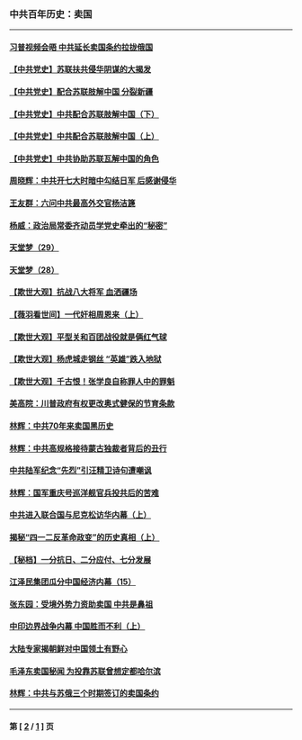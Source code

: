 ### 中共百年历史：卖国
---
#### [习普视频会晤 中共延长卖国条约拉拢俄国](../../pages/nf1176117/n13060971.md?08260430) 
#### [【中共党史】苏联扶共侵华阴谋的大揭发](../../pages/nf1176117/n13056050.md?08260430) 
#### [【中共党史】配合苏联肢解中国 分裂新疆](../../pages/nf1176117/n13040700.md?08260430) 
#### [【中共党史】中共配合苏联肢解中国（下）](../../pages/nf1176117/n13035660.md?08260430) 
#### [【中共党史】中共配合苏联肢解中国（上）](../../pages/nf1176117/n13030262.md?08260430) 
#### [【中共党史】中共协助苏联瓦解中国的角色](../../pages/nf1176117/n13018109.md?08260430) 
#### [周晓辉：中共开七大时暗中勾结日军 后感谢侵华](../../pages/nf1176117/n12921960.md?08260430) 
#### [王友群：六问中共最高外交官杨洁篪](../../pages/nf1176117/n12836495.md?08260430) 
#### [杨威：政治局常委齐动员学党史牵出的“秘密”](../../pages/nf1176117/n12764642.md?08260430) 
#### [天堂梦（29）](../../pages/nf1176117/n12408465.md?08260430) 
#### [天堂梦（28）](../../pages/nf1176117/n12408309.md?08260430) 
#### [【欺世大观】抗战八大将军 血洒疆场](../../pages/nf1176117/n12357044.md?08260430) 
#### [【薇羽看世间】一代奸相周恩来（上）](../../pages/nf1176117/n12401109.md?08260430) 
#### [【欺世大观】平型关和百团战役就是俩红气球](../../pages/nf1176117/n12359157.md?08260430) 
#### [【欺世大观】杨虎城走钢丝 “英雄”跌入地狱](../../pages/nf1176117/n12358840.md?08260430) 
#### [【欺世大观】千古恨！张学良自称罪人中的罪魁](../../pages/nf1176117/n12358629.md?08260430) 
#### [美高院：川普政府有权更改奥式健保的节育条款](../../pages/nf1176117/n12242171.md?08260430) 
#### [林辉：中共70年来卖国黑历史](../../pages/nf1176117/n11552181.md?08260430) 
#### [林辉：中共高规格接待蒙古独裁者背后的丑行](../../pages/nf1176117/n11225005.md?08260430) 
#### [中共陆军纪念“先烈”引汪精卫诗句遭嘲讽](../../pages/nf1176117/n11153345.md?08260430) 
#### [林辉：国军重庆号巡洋舰官兵投共后的苦难](../../pages/nf1176117/n10997801.md?08260430) 
#### [中共进入联合国与尼克松访华内幕（上）](../../pages/nf1176117/n10138788.md?08260430) 
#### [揭秘“四一二反革命政变”的历史真相（上）](../../pages/nf1176117/n9996650.md?08260430) 
#### [【秘档】一分抗日、二分应付、七分发展](../../pages/nf1176117/n9331484.md?08260430) 
#### [江泽民集团瓜分中国经济内幕（15）](../../pages/nf1176117/n9268584.md?08260430) 
#### [张东园：受境外势力资助卖国 中共是鼻祖](../../pages/nf1176117/n9272480.md?08260430) 
#### [中印边界战争内幕 中国胜而不利（上）](../../pages/nf1176117/n9252458.md?08260430) 
#### [大陆专家揭朝鲜对中国领土有野心](../../pages/nf1176117/n9074056.md?08260430) 
#### [毛泽东卖国秘闻 为投靠苏联曾想定都哈尔滨](../../pages/nf1176117/n9058631.md?08260430) 
#### [林辉：中共与苏俄三个时期签订的卖国条约](../../pages/nf1176117/n9036062.md?08260430) 

---
#### 第 [ [2](./2.md?08260430) / [1](./1.md?08260430) ] 页

